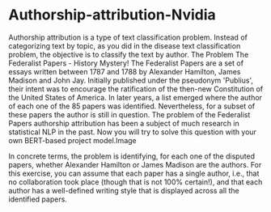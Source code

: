 # Authorship-attribution-Nvidia
Authorship attribution is a type of text classification problem. Instead of categorizing text by topic, as you did in the disease text classification problem, the objective is to classify the text by author.
The Problem
The Federalist Papers - History Mystery!
The Federalist Papers are a set of essays written between 1787 and 1788 by Alexander Hamilton, James Madison and John Jay. Initially published under the pseudonym 'Publius', their intent was to encourage the ratification of the then-new Constitution of the United States of America. In later years, a list emerged where the author of each one of the 85 papers was identified. Nevertheless, for a subset of these papers the author is still in question. The problem of the Federalist Papers authorship attribution has been a subject of much research in statistical NLP in the past. Now you will try to solve this question with your own BERT-based project model.Image

In concrete terms, the problem is identifying, for each one of the disputed papers, whether Alexander Hamilton or James Madison are the authors. For this exercise, you can assume that each paper has a single author, i.e., that no collaboration took place (though that is not 100% certain!), and that each author has a well-defined writing style that is displayed across all the identified papers.
